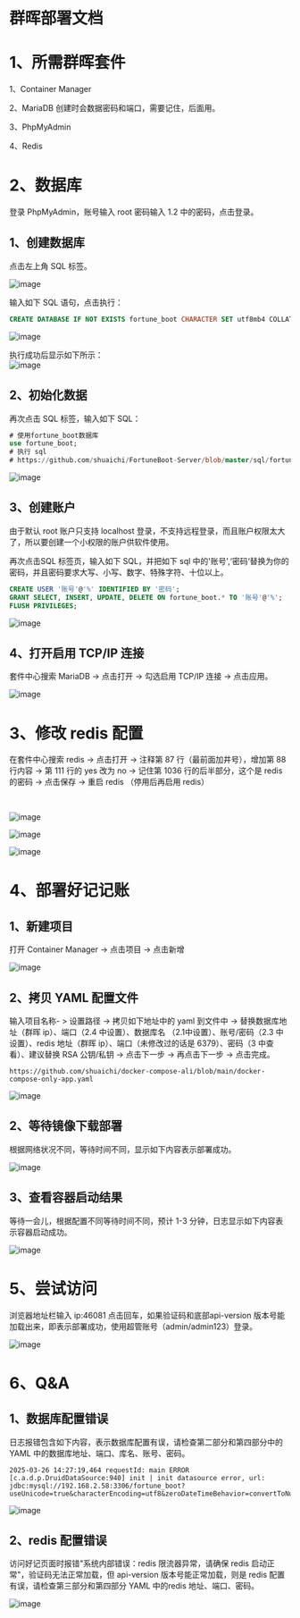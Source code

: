 # 群晖部署文档

# 1、所需群晖套件

1、Container Manager

2、MariaDB 创建时会数据密码和端口，需要记住，后面用。

3、PhpMyAdmin

4、Redis

# 2、数据库

登录 PhpMyAdmin，账号输入 root 密码输入 1.2 中的密码，点击登录。

## 1、创建数据库

点击左上角 SQL 标签。

​![image](assets/image-20250326201324-jhrbw9w.png)​

输入如下 SQL 语句，点击执行：

```sql
CREATE DATABASE IF NOT EXISTS fortune_boot CHARACTER SET utf8mb4 COLLATE utf8mb4_unicode_ci;
```

​![image](assets/image-20250326201545-33mn5y5.png)​

执行成功后显示如下所示：  
​![image](assets/image-20250326201646-22x6in8.png)​

## 2、初始化数据

再次点击 SQL 标签，输入如下 SQL：

```sql
# 使用fortune_boot数据库
use fortune_boot;
# 执行 sql
# https://github.com/shuaichi/FortuneBoot-Server/blob/master/sql/fortune-all-20250306.sql
```

​![image](assets/image-20250326201903-9d39kip.png)​

## 3、创建账户

由于默认 root 账户只支持 localhost 登录，不支持远程登录，而且账户权限太大了，所以要创建一个小权限的账户供软件使用。

再次点击SQL 标签页，输入如下 SQL，并把如下 sql 中的'账号',‘密码‘替换为你的密码，并且密码要求大写、小写、数字、特殊字符、十位以上。

```sql
CREATE USER '账号'@'%' IDENTIFIED BY '密码';
GRANT SELECT, INSERT, UPDATE, DELETE ON fortune_boot.* TO '账号'@'%';
FLUSH PRIVILEGES;
```

​![image](assets/image-20250326202310-779dky5.png)​

## 4、打开启用 TCP/IP 连接

套件中心搜索 MariaDB -> 点击打开 -> 勾选启用 TCP/IP 连接 -> 点击应用。

​![image](assets/image-20250326202437-qz5ipst.png)​

# 3、修改 redis 配置

在套件中心搜索 redis -> 点击打开 -> 注释第 87 行（最前面加井号），增加第 88 行内容 -> 第 111 行的 yes 改为 no -> 记住第 1036 行的后半部分，这个是 redis 的密码 -> 点击保存 -> 重启 redis （停用后再启用 redis）

‍

​![image](assets/image-20250326202718-cyhlsq2.png)​

​![image](assets/image-20250326202921-mqz1ls1.png)​

​![image](assets/image-20250326203122-cf3kk1s.png)​

# 4、部署好记记账

## 1、新建项目

打开 Container Manager -> 点击项目 -> 点击新增

​![image](assets/image-20250326203722-0pxubh3.png)​

## 2、拷贝 YAML 配置文件

输入项目名称- > 设置路径 -> 拷贝如下地址中的 yaml 到文件中 -> 替换数据库地址（群晖 ip）、端口（2.4 中设置）、数据库名 （2.1中设置）、账号/密码（2.3 中设置）、redis 地址（群晖 ip）、端口（未修改过的话是 6379）、密码（3 中查看）、建议替换 RSA 公钥/私钥 -> 点击下一步 -> 再点击下一步 -> 点击完成。

```url
https://github.com/shuaichi/docker-compose-ali/blob/main/docker-compose-only-app.yaml
```

​![image](assets/image-20250326203853-wsyu9ph.png)​

## 2、等待镜像下载部署

根据网络状况不同，等待时间不同，显示如下内容表示部署成功。

​![image](assets/image-20250326204737-43ycrix.png)​

## 3、查看容器启动结果

等待一会儿，根据配置不同等待时间不同，预计 1-3 分钟，日志显示如下内容表示容器启动成功。

​![image](assets/image-20250326205636-bgnog0m.png)​

# 5、尝试访问

浏览器地址栏输入 ip:46081 点击回车，如果验证码和底部api-version 版本号能加载出来，即表示部署成功，使用超管账号（admin/admin123）登录。

​![image](assets/image-20250326210132-w4mukar.png)​

# 6、Q&A

## 1、数据库配置错误

日志报错包含如下内容，表示数据库配置有误，请检查第二部分和第四部分中的 YAML 中的数据库地址、端口、库名、账号、密码。

```log
2025-03-26 14:27:19,464 requestId: main ERROR [c.a.d.p.DruidDataSource:940] init | init datasource error, url: jdbc:mysql://192.168.2.58:3306/fortune_boot?useUnicode=true&characterEncoding=utf8&zeroDateTimeBehavior=convertToNull&rewriteBatchedStatements=true&useSSL=true&serverTimezone=GMT%2B8 
```

​![image](assets/image-20250326222827-ip3ieso.png)​

## 2、redis 配置错误

访问好记页面时报错"系统内部错误：redis 限流器异常，请确保 redis 启动正常"，验证码无法正常加载，但 api-version 版本号能正常加载，则是 redis 配置有误，请检查第三部分和第四部分 YAML 中的redis 地址、端口、密码。

​![image](assets/image-20250326223123-rcyob2a.png)​

